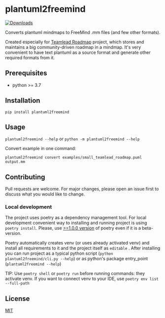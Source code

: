 # plantuml2freemind
[![Downloads](https://pepy.tech/badge/plantuml2freemind)](https://pepy.tech/project/plantuml2freemind)

Converts plantuml mindmaps to FreeMind .mm files (and few other formats).

Created especially for [Teamlead Roadmap](https://github.com/tlbootcamp/tlroadmap) project, which stores and
maintains a big community-driven roadmap in a mindmap. It's very convenient to have text plantuml as a source
format and generate other required formats from it.

## Prerequisites

- python >= 3.7 

## Installation

`pip install plantuml2freemind`

## Usage

`plantuml2freemind --help` or `python -m plantuml2freemind --help`

Convert example in one command:

`plantuml2freemind convert examples/small_teamlead_roadmap.puml output.mm`

## Contributing
Pull requests are welcome. For major changes, please open an issue first to discuss what you would like to change.

### Local development
The project uses poetry as a dependency management tool. For local development convenient way to installing and
running project is using `poetry install`. Please, use [>=1.0.0 version](https://pypi.org/project/poetry/#history) of
poetry even if it is a beta-version.

Poetry automatically creates venv (or uses already activated venv) and install all requirements to it and the project
itself as `editable` . After installing you can run project as a typical python script 
(`python plantuml2freemind/cli.py --help`) or as python's package entry_point (`plantuml2freemind --help`)

TIP: Use `poetry shell` or `poetry run` before running commands: they activate venv. If you want to connect venv to
your IDE, use `poetry env list --full-path`

## License
[MIT](https://choosealicense.com/licenses/mit/)
